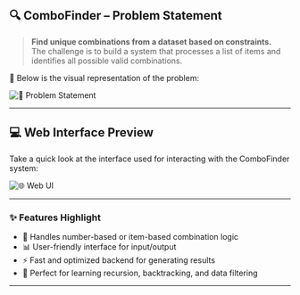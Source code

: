 ## 🔍 ComboFinder – Problem Statement

> **Find unique combinations from a dataset based on constraints.**  
> The challenge is to build a system that processes a list of items and identifies all possible valid combinations.

📌 Below is the visual representation of the problem:

![🧩 Problem Statement](https://user-images.githubusercontent.com/7460892/173579493-d718c024-4844-4c30-afd5-71bd641a49d0.png)

---

## 💻 Web Interface Preview

Take a quick look at the interface used for interacting with the ComboFinder system:

![🌐 Web UI](https://user-images.githubusercontent.com/7460892/173579832-ee775b06-9ceb-4881-9afe-d2e4dbef1b29.png)

---

### ✨ Features Highlight

- 🔢 Handles number-based or item-based combination logic
- 📊 User-friendly interface for input/output
- ⚡ Fast and optimized backend for generating results
- 🧠 Perfect for learning recursion, backtracking, and data filtering

---

